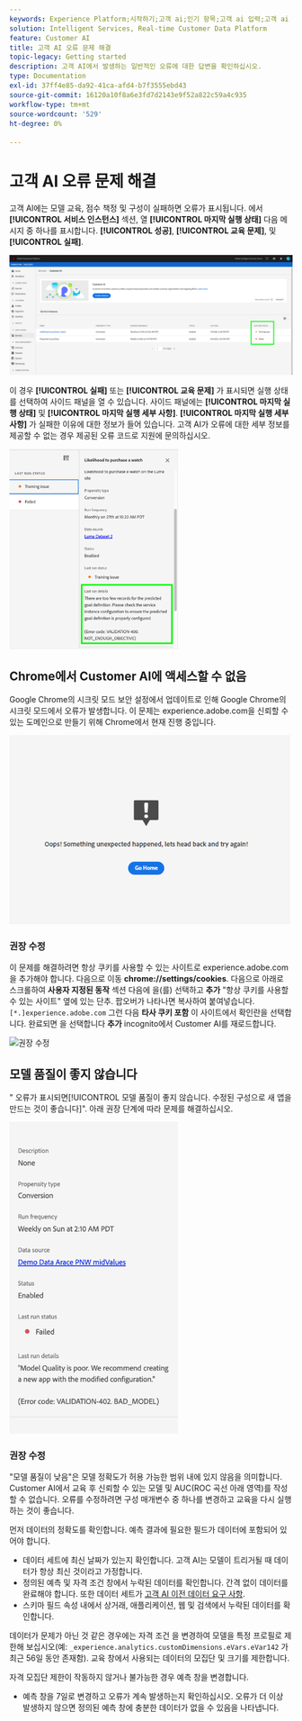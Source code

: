 ```yaml
---
keywords: Experience Platform;시작하기;고객 ai;인기 항목;고객 ai 입력;고객 ai 출력;고객 ai 문제 해결;고객 ai 오류
solution: Intelligent Services, Real-time Customer Data Platform
feature: Customer AI
title: 고객 AI 오류 문제 해결
topic-legacy: Getting started
description: 고객 AI에서 발생하는 일반적인 오류에 대한 답변을 확인하십시오.
type: Documentation
exl-id: 37ff4e85-da92-41ca-afd4-b7f3555ebd43
source-git-commit: 16120a10f8a6e3fd7d2143e9f52a822c59a4c935
workflow-type: tm+mt
source-wordcount: '529'
ht-degree: 0%

---
```


# 고객 AI 오류 문제 해결

고객 AI에는 모델 교육, 점수 책정 및 구성이 실패하면 오류가 표시됩니다. 에서 **[!UICONTROL 서비스 인스턴스]** 섹션, 열 **[!UICONTROL 마지막 실행 상태]** 다음 메시지 중 하나를 표시합니다. **[!UICONTROL 성공]**, **[!UICONTROL 교육 문제]**, 및 **[!UICONTROL 실패]**.

![마지막 실행 상태](./images/errors/last-run-status.png)

이 경우 **[!UICONTROL 실패]** 또는 **[!UICONTROL 교육 문제]** 가 표시되면 실행 상태를 선택하여 사이드 패널을 열 수 있습니다. 사이드 패널에는 **[!UICONTROL 마지막 실행 상태]** 및 **[!UICONTROL 마지막 실행 세부 사항]**. **[!UICONTROL 마지막 실행 세부 사항]** 가 실패한 이유에 대한 정보가 들어 있습니다. 고객 AI가 오류에 대한 세부 정보를 제공할 수 없는 경우 제공된 오류 코드로 지원에 문의하십시오.

<img src="./images/errors/last-run-details.png" width="300" /><br />

## Chrome에서 Customer AI에 액세스할 수 없음

Google Chrome의 시크릿 모드 보안 설정에서 업데이트로 인해 Google Chrome의 시크릿 모드에서 오류가 발생합니다. 이 문제는 experience.adobe.com을 신뢰할 수 있는 도메인으로 만들기 위해 Chrome에서 현재 진행 중입니다.

<img src="./images/errors/error.PNG" width="500" /><br />

### 권장 수정

이 문제를 해결하려면 항상 쿠키를 사용할 수 있는 사이트로 experience.adobe.com을 추가해야 합니다. 다음으로 이동 **chrome://settings/cookies**. 다음으로 아래로 스크롤하여 **사용자 지정된 동작** 섹션 다음에 을(를) 선택하고 **추가** &quot;항상 쿠키를 사용할 수 있는 사이트&quot; 옆에 있는 단추. 팝오버가 나타나면 복사하여 붙여넣습니다. `[*.]experience.adobe.com` 그런 다음 **타사 쿠키 포함** 이 사이트에서 확인란을 선택합니다. 완료되면 을 선택합니다 **추가** incognito에서 Customer AI를 재로드합니다.

![권장 수정](./images/errors/cookies2.gif)

## 모델 품질이 좋지 않습니다

&quot; 오류가 표시되면[!UICONTROL 모델 품질이 좋지 않습니다. 수정된 구성으로 새 앱을 만드는 것이 좋습니다]&quot;. 아래 권장 단계에 따라 문제를 해결하십시오.

<img src="./images/errors/model-quality.png" width="300" /><br />

### 권장 수정

&quot;모델 품질이 낮음&quot;은 모델 정확도가 허용 가능한 범위 내에 있지 않음을 의미합니다. Customer AI에서 교육 후 신뢰할 수 있는 모델 및 AUC(ROC 곡선 아래 영역)를 작성할 수 없습니다. 오류를 수정하려면 구성 매개변수 중 하나를 변경하고 교육을 다시 실행하는 것이 좋습니다.

먼저 데이터의 정확도를 확인합니다. 예측 결과에 필요한 필드가 데이터에 포함되어 있어야 합니다.

- 데이터 세트에 최신 날짜가 있는지 확인합니다. 고객 AI는 모델이 트리거될 때 데이터가 항상 최신 것이라고 가정합니다.
- 정의된 예측 및 자격 조건 창에서 누락된 데이터를 확인합니다. 간격 없이 데이터를 완료해야 합니다. 또한 데이터 세트가 [고객 AI 이전 데이터 요구 사항](./input-output.md#data-requirements).
- 스키마 필드 속성 내에서 상거래, 애플리케이션, 웹 및 검색에서 누락된 데이터를 확인합니다.

데이터가 문제가 아닌 것 같은 경우에는 자격 조건 을 변경하여 모델을 특정 프로필로 제한해 보십시오(예: `_experience.analytics.customDimensions.eVars.eVar142` 가 최근 56일 동안 존재함). 교육 창에서 사용되는 데이터의 모집단 및 크기를 제한합니다.

자격 모집단 제한이 작동하지 않거나 불가능한 경우 예측 창을 변경합니다.

- 예측 창을 7일로 변경하고 오류가 계속 발생하는지 확인하십시오. 오류가 더 이상 발생하지 않으면 정의된 예측 창에 충분한 데이터가 없을 수 있음을 나타냅니다.
